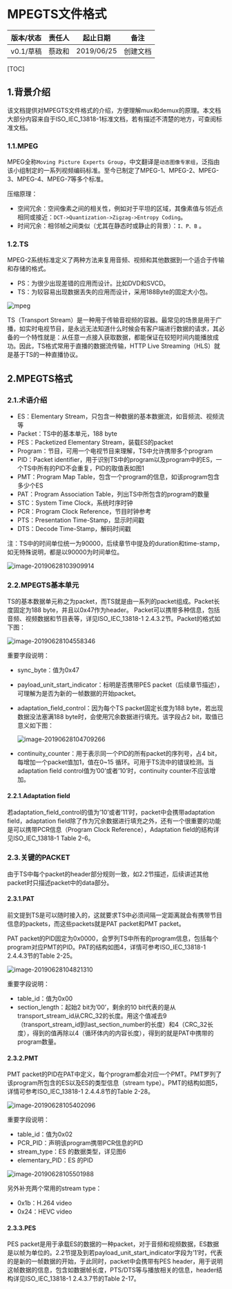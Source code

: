 # MPEGTS文件格式

| 版本/状态 | 责任人 | 起止日期   | 备注     |
| --------- | ------ | ---------- | -------- |
| v0.1/草稿 | 蔡政和 | 2019/06/25 | 创建文档 |



[TOC]

## 1.背景介绍

该文档提供对MPEGTS文件格式的介绍，方便理解mux和demux的原理。本文档大部分内容来自于ISO_IEC_13818-1标准文档，若有描述不清楚的地方，可查阅标准文档。

### 1.1.MPEG

MPEG全称`Moving Picture Experts Group`，中文翻译是`动态图像专家组`，泛指由该小组制定的一系列视频编码标准。至今已制定了MPEG-1、MPEG-2、MPEG-3、MPEG-4、MPEG-7等多个标准。

压缩原理：

- 空间冗余：空间像素之间的相关性，例如对于平坦的区域，其像素值与邻近点相同或接近：`DCT->Quantization->Zigzag->Entropy Coding`。
-  时间冗余：相邻帧之间类似（尤其在静态时或静止的背景）：`I、P、B` 。

### 1.2.TS

MPEG-2系统标准定义了两种方法来复用音频、视频和其他数据到一个适合于传输和存储的格式。

- PS：为很少出现差错的应用而设计。比如DVD和SVCD。
- TS：为较容易出现数据丢失的应用而设计，采用188Byte的固定大小包。

![mpeg](/Users/caizhenghe/doc/ts_doc/doc_src/mpeg.png)

TS（Transport Stream）是一种用于传输音视频的容器。最常见的场景是用于广播，如实时电视节目，是永远无法知道什么时候会有客户端进行数据的请求，其必备的一个特性就是：从任意一点接入获取数据，都能保证在较短时间内能播放成功。因此，TS格式常用于直播的数据流传输，HTTP Live Streaming（HLS）就是基于TS的一种直播协议。

## 2.MPEGTS格式

### 2.1.术语介绍

- ES：Elementary Stream，只包含一种数据的基本数据流，如音频流、视频流等
- Packet：TS中的基本单元，188 byte
- PES：Packetized Elementary Stream，装载ES的packet
- Program：节目，可用一个电视节目来理解，TS中允许携带多个program
- PID：Packet identifier，用于识别TS中的program以及program中的ES，一个TS中所有的PID不会重复，PID的取值表如图1
- PMT：Program Map Table，包含一个program的信息，如该program包含多少个ES
- PAT：Program Association Table，列出TS中所包含的program的数量
- STC：System Time Clock，系统时序时钟
- PCR：Program Clock Reference，节目时钟参考
- PTS：Presentation Time-Stamp，显示时间戳
- DTS：Decode Time-Stamp，解码时间戳

注：TS中的时间单位统一为90000，后续章节中提及的duration和time-stamp，如无特殊说明，都是以90000为时间单位。

![image-20190628103909914](doc_src/image-20190628103909914.png)

### 2.2.MPEGTS基本单元

TS的基本数据单元称之为packet，而TS就是由一系列的packet组成。Packet长度固定为188 byte，并且以0x47作为header。 Packet可以携带多种信息，包括音频、视频数据和节目表等，详见ISO_IEC_13818-1 2.4.3.2节。Packet的格式如下图：

![image-20190628104558346](doc_src/image-20190628104558346.png)

重要字段说明：

- sync_byte：值为0x47

- payload_unit_start_indicator：标明是否携带PES packet（后续章节描述），可理解为是否为新的一帧数据的开始packet。

- adaptation_field_control：因为每个TS packet固定长度为188 byte，若出现数据没法塞满188 byte时，会使用冗余数据进行填充。该字段占2 bit，取值已意义如下图：

  ![image-20190628104709266](doc_src/image-20190628104709266.png)

- continuity_counter：用于表示同一个PID的所有packet的序列号，占4 bit，每增加一个packet值加1，值在0~15 循环。可用于TS流中的错误检测。当adaptation field control值为’00’或者’10’时，continuity counter不应该增加。

#### 2.2.1.Adaptation field

若adaptation_field_control的值为’10’或者’11’时，packet中会携带adaptation field，adaptation field除了作为冗余数据进行填充之外，还有一个很重要的功能是可以携带PCR信息（Program Clock Reference），Adaptation field的结构详见ISO_IEC_13818-1 Table 2-6。

### 2.3.关键的PACKET

由于TS中每个packet的header部分规则一致，如2.2节描述，后续讲述其他packet时只描述packet中的data部分。

#### 2.3.1.PAT

前文提到TS是可以随时接入的，这就要求TS中必须间隔一定距离就会有携带节目信息的packets，而这些packets就是PAT packet和PMT packet。

PAT packet的PID固定为0x0000，会罗列TS中所有的program信息，包括每个program对应PMT的PID。PAT的结构如图4，详情可参考ISO_IEC_13818-1 2.4.4.3节的Table 2-25。

![image-20190628104821310](doc_src/image-20190628104821310.png)

重要字段说明：

- table_id：值为0x00
- section_length：起始2 bit为’00’，剩余的10 bit代表的是从transport_stream_id从CRC_32的长度。用这个值减去9（transport_stream_id到last_section_number的长度）和4（CRC_32长度），得到的值再除以4（循环体内的内容长度），得到的就是PAT中携带的program数量。

#### 2.3.2.PMT

PMT packet的PID在PAT中定义，每个program都会对应一个PMT。PMT罗列了该program所包含的ES以及ES的类型信息（stream type）。PMT的结构如图5，详情可参考ISO_IEC_13818-1 2.4.4.8节的Table 2-28。

![image-20190628105402096](doc_src/image-20190628105402096.png)

重要字段说明：

- table_id：值为0x02
- PCR_PID：声明该program携带PCR信息的PID
- stream_type：ES 的数据类型，详见图6
- elementary_PID：ES 的PID

![image-20190628105501988](doc_src/image-20190628105501988.png)

另外补充两个常用的stream type：

- 0x1b：H.264 video
- 0x24：HEVC video

#### 2.3.3.PES

PES packet是用于承载ES的数据的一种packet，对于音频和视频数据，ES数据是以帧为单位的。2.2节提及到若payload_unit_start_indicator字段为’1’时，代表的是新的一帧数据的开始，于此同时，packet中会携带有PES header，用于说明这帧数据的信息，包含如数据帧长度，PTS/DTS等与播放相关的信息，header结构详见ISO_IEC_13818-1 2.4.3.7节的Table 2-17。

## 
